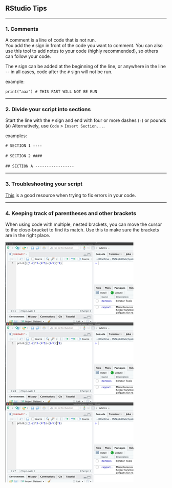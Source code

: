 ## RStudio Tips
----

### 1. Comments
A comment is a line of code that is not run.  
You add the `#` sign in front of the code you want to comment. 
You can also use this tool to add notes to your code (highly recommended), so others can follow your code.  


The `#` sign can be added at the beginning of the line, or anywhere in the line -- in all cases, code after the `#` sign will not be run.

example: 

```
print("aaa") # THIS PART WILL NOT BE RUN
```
----

### 2. Divide your script into sections
Start the line with the `#` sign and end with four or more dashes (`-`) or pounds (`#`)
Alternatively, use `Code` > `Insert Section...`.

examples:

```
# SECTION 1 ----

# SECTION 2 ####

## SECTION A -----------------

```
----

### 3. Troubleshooting your script
[This](https://twitter.com/effinbirds/status/934926651678486528) is a good resource when trying to fix errors in your code.

----

### 4. Keeping track of parentheses and other brackets
When using code with multiple, nested brackets, you can move the cursor to the close-bracket to find its match. Use this to make sure the brackets are in the right place.

<img align="left" heignt = "400" width = "400" src="images/paren-1.png">

<img align="left" heignt = "400" width = "400" src="images/paren-2.png">

<img align="left" heignt = "400" width = "400" src="images/paren-3.png">
